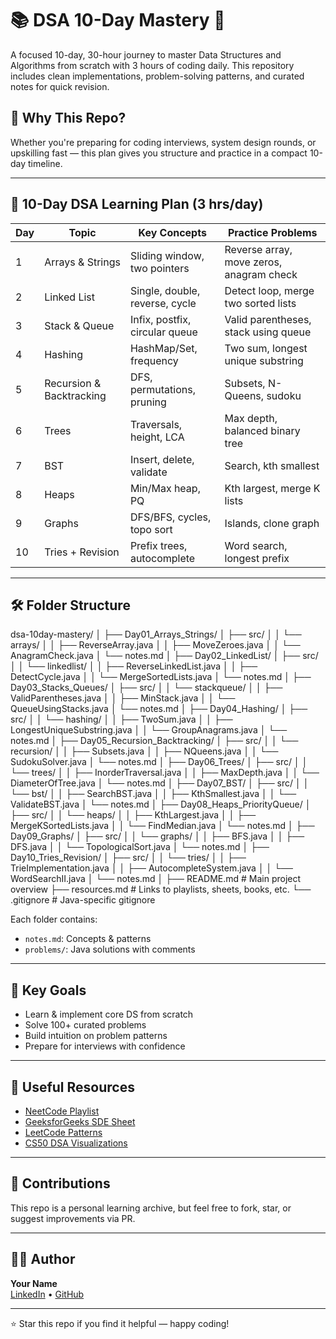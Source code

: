 # 📚 DSA 10-Day Mastery 🚀

A focused 10-day, 30-hour journey to master Data Structures and Algorithms from scratch with 3 hours of coding daily. This repository includes clean implementations, problem-solving patterns, and curated notes for quick revision.

## 🧠 Why This Repo?

Whether you're preparing for coding interviews, system design rounds, or upskilling fast — this plan gives you structure and practice in a compact 10-day timeline.

---

## 📅 10-Day DSA Learning Plan (3 hrs/day)

| Day | Topic | Key Concepts | Practice Problems |
|-----|-------|---------------|-------------------|
| 1 | Arrays & Strings | Sliding window, two pointers | Reverse array, move zeros, anagram check |
| 2 | Linked List | Single, double, reverse, cycle | Detect loop, merge two sorted lists |
| 3 | Stack & Queue | Infix, postfix, circular queue | Valid parentheses, stack using queue |
| 4 | Hashing | HashMap/Set, frequency | Two sum, longest unique substring |
| 5 | Recursion & Backtracking | DFS, permutations, pruning | Subsets, N-Queens, sudoku |
| 6 | Trees | Traversals, height, LCA | Max depth, balanced binary tree |
| 7 | BST | Insert, delete, validate | Search, kth smallest |
| 8 | Heaps | Min/Max heap, PQ | Kth largest, merge K lists |
| 9 | Graphs | DFS/BFS, cycles, topo sort | Islands, clone graph |
| 10 | Tries + Revision | Prefix trees, autocomplete | Word search, longest prefix |

---

## 🛠️ Folder Structure

dsa-10day-mastery/
│
├── Day01_Arrays_Strings/
│   ├── src/
│   │   └── arrays/
│   │       ├── ReverseArray.java
│   │       ├── MoveZeroes.java
│   │       └── AnagramCheck.java
│   └── notes.md
│
├── Day02_LinkedList/
│   ├── src/
│   │   └── linkedlist/
│   │       ├── ReverseLinkedList.java
│   │       ├── DetectCycle.java
│   │       └── MergeSortedLists.java
│   └── notes.md
│
├── Day03_Stacks_Queues/
│   ├── src/
│   │   └── stackqueue/
│   │       ├── ValidParentheses.java
│   │       ├── MinStack.java
│   │       └── QueueUsingStacks.java
│   └── notes.md
│
├── Day04_Hashing/
│   ├── src/
│   │   └── hashing/
│   │       ├── TwoSum.java
│   │       ├── LongestUniqueSubstring.java
│   │       └── GroupAnagrams.java
│   └── notes.md
│
├── Day05_Recursion_Backtracking/
│   ├── src/
│   │   └── recursion/
│   │       ├── Subsets.java
│   │       ├── NQueens.java
│   │       └── SudokuSolver.java
│   └── notes.md
│
├── Day06_Trees/
│   ├── src/
│   │   └── trees/
│   │       ├── InorderTraversal.java
│   │       ├── MaxDepth.java
│   │       └── DiameterOfTree.java
│   └── notes.md
│
├── Day07_BST/
│   ├── src/
│   │   └── bst/
│   │       ├── SearchBST.java
│   │       ├── KthSmallest.java
│   │       └── ValidateBST.java
│   └── notes.md
│
├── Day08_Heaps_PriorityQueue/
│   ├── src/
│   │   └── heaps/
│   │       ├── KthLargest.java
│   │       ├── MergeKSortedLists.java
│   │       └── FindMedian.java
│   └── notes.md
│
├── Day09_Graphs/
│   ├── src/
│   │   └── graphs/
│   │       ├── BFS.java
│   │       ├── DFS.java
│   │       └── TopologicalSort.java
│   └── notes.md
│
├── Day10_Tries_Revision/
│   ├── src/
│   │   └── tries/
│   │       ├── TrieImplementation.java
│   │       ├── AutocompleteSystem.java
│   │       └── WordSearchII.java
│   └── notes.md
│
├── README.md                       # Main project overview
├── resources.md                    # Links to playlists, sheets, books, etc.
└── .gitignore                      # Java-specific gitignore



Each folder contains:
- `notes.md`: Concepts & patterns
- `problems/`: Java solutions with comments

---

## 📌 Key Goals

- Learn & implement core DS from scratch
- Solve 100+ curated problems
- Build intuition on problem patterns
- Prepare for interviews with confidence

---

## 🔗 Useful Resources

- [NeetCode Playlist](https://www.youtube.com/c/NeetCode)
- [GeeksforGeeks SDE Sheet](https://www.geeksforgeeks.org/sde-sheet/)
- [LeetCode Patterns](https://leetcode.com/discuss/general-discussion/469920/)
- [CS50 DSA Visualizations](https://visualgo.net/en)

---

## 🤝 Contributions

This repo is a personal learning archive, but feel free to fork, star, or suggest improvements via PR.

---

## 👨‍💻 Author

**Your Name**  
[LinkedIn](https://www.linkedin.com/in/brijesh-verma/) • [GitHub](https://github.com/vbrijesh)

---

⭐️ Star this repo if you find it helpful — happy coding!


